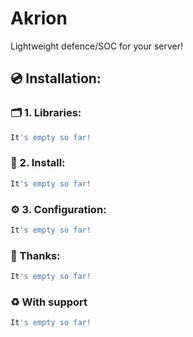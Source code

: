 # Akrion
Lightweight defence/SOC for your server!


## 💿 Installation:
### 🗂️ 1. Libraries:
```bash
It's empty so far!
```

### 💾 2. Install:
```bash
It's empty so far!
```

### ⚙️ 3. Configuration:
```bash
It's empty so far!
```

### 📌 Thanks:
```bash
It's empty so far!
```

### ♻️ With support
```bash
It's empty so far!
```
